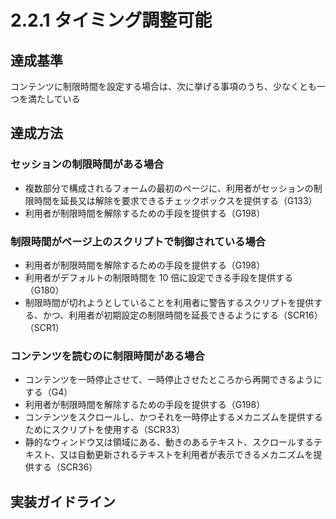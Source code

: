 # 2.2.1 タイミング調整可能

## 達成基準
コンテンツに制限時間を設定する場合は、次に挙げる事項のうち、少なくとも一つを満たしている
## 達成方法
### セッションの制限時間がある場合
- 複数部分で構成されるフォームの最初のページに、利用者がセッションの制限時間を延長又は解除を要求できるチェックボックスを提供する（G133）
- 利用者が制限時間を解除するための手段を提供する（G198）

### 制限時間がページ上のスクリプトで制御されている場合
- 利用者が制限時間を解除するための手段を提供する（G198）
- 利用者がデフォルトの制限時間を 10 倍に設定できる手段を提供する（G180）
- 制限時間が切れようとしていることを利用者に警告するスクリプトを提供する、かつ、利用者が初期設定の制限時間を延長できるようにする（SCR16）（SCR1）

### コンテンツを読むのに制限時間がある場合
- コンテンツを一時停止させて、一時停止させたところから再開できるようにする（G4）
- 利用者が制限時間を解除するための手段を提供する（G198）
- コンテンツをスクロールし、かつそれを一時停止するメカニズムを提供するためにスクリプトを使用する（SCR33）
- 静的なウィンドウ又は領域にある、動きのあるテキスト、スクロールするテキスト、又は自動更新されるテキストを利用者が表示できるメカニズムを提供する（SCR36）
## 実装ガイドライン
